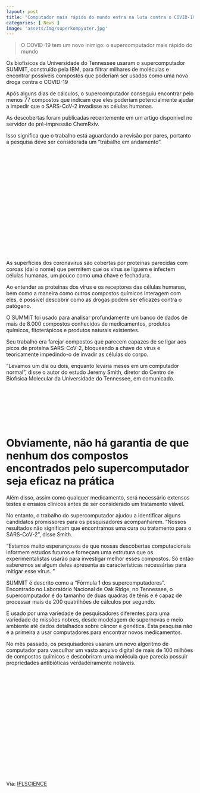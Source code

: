 ```yaml
---
layout: post
title: "Computador mais rápido do mundo entra na luta contra o COVID-19"
categories: [ News ]
image: 'assets/img/superkompyuter.jpg'
---
```


> O COVID-19 tem um novo inimigo: o supercomputador mais rápido do mundo

Os biofísicos da Universidade do Tennessee usaram o supercomputador SUMMIT, construído pela IBM, para filtrar milhares de moléculas e encontrar possíveis compostos que poderiam ser usados ​​como uma nova droga contra o COVID-19

Após alguns dias de cálculos, o supercomputador conseguiu encontrar pelo menos 77 compostos que indicam que eles poderiam potencialmente ajudar a impedir que o SARS-CoV-2 invadisse as células humanas.

As descobertas foram publicadas recentemente em um artigo disponível no servidor de pré-impressão ChemRxiv.

Isso significa que o trabalho está aguardando a revisão por pares, portanto a pesquisa deve ser considerada um “trabalho em andamento”.

<!-- QUADRADO -->
<script async src="//pagead2.googlesyndication.com/pagead/js/adsbygoogle.js"></script>
<ins class="adsbygoogle"
style="display:inline-block;width:336px;height:280px"
data-ad-client="ca-pub-2838251107855362"
data-ad-slot="5351066970"></ins>
<script>
(adsbygoogle = window.adsbygoogle || []).push({});
</script>

As superfícies dos coronavírus são cobertas por proteínas parecidas com coroas (daí o nome) que permitem que os vírus se liguem e infectem células humanas, um pouco como uma chave e fechadura.

Ao entender as proteínas dos vírus e os receptores das células humanas, bem como a maneira como outros compostos químicos interagem com eles, é possível descobrir como as drogas podem ser eficazes contra o patógeno.

O SUMMIT foi usado para analisar profundamente um banco de dados de mais de 8.000 compostos conhecidos de medicamentos, produtos químicos, fitoterápicos e produtos naturais existentes.

Seu trabalho era farejar compostos que parecem capazes de se ligar aos picos de proteína SARS-CoV-2, bloqueando a chave do vírus e teoricamente impedindo-o de invadir as células do corpo.

“Levamos um dia ou dois, enquanto levaria meses em um computador normal”, disse o autor do estudo Jeremy Smith, diretor do Centro de Biofísica Molecular da Universidade do Tennessee, em comunicado.

<!-- MINI ANÚNCIO -->
<script async src="//pagead2.googlesyndication.com/pagead/js/adsbygoogle.js"></script>
<!-- Games Root -->
<ins class="adsbygoogle"
style="display:inline-block;width:730px;height:95px"
data-ad-client="ca-pub-2838251107855362"
data-ad-slot="5351066970"></ins>
<script>
(adsbygoogle = window.adsbygoogle || []).push({});
</script>

# Obviamente, não há garantia de que nenhum dos compostos encontrados pelo supercomputador seja eficaz na prática

Além disso, assim como qualquer medicamento, será necessário extensos testes e ensaios clínicos antes de ser considerado um tratamento viável.

No entanto, o trabalho do supercomputador ajudou a identificar alguns candidatos promissores para os pesquisadores acompanharem. “Nossos resultados não significam que encontramos uma cura ou tratamento para o SARS-CoV-2”, disse Smith.

<!-- RETANGULO LARGO 2 -->
<script async src="//pagead2.googlesyndication.com/pagead/js/adsbygoogle.js"></script>
<ins class="adsbygoogle"
style="display:block; text-align:center;"
data-ad-layout="in-article"
data-ad-format="fluid"
data-ad-client="ca-pub-2838251107855362"
data-ad-slot="8549252987"></ins>
<script>
(adsbygoogle = window.adsbygoogle || []).push({});
</script>

“Estamos muito esperançosos de que nossas descobertas computacionais informem estudos futuros e forneçam uma estrutura que os experimentalistas usarão para investigar melhor esses compostos.  Só então saberemos se algum deles apresenta as características necessárias para mitigar esse vírus. ”

SUMMIT é descrito como a “Fórmula 1 dos supercomputadores”. Encontrado no Laboratório Nacional de Oak Ridge, no Tennessee, o supercomputador é do tamanho de duas quadras de tênis e é capaz de processar mais de 200 quatrilhões de cálculos por segundo.

<!-- RETANGULO LARGO -->
<script async src="https://pagead2.googlesyndication.com/pagead/js/adsbygoogle.js"></script>
<!-- Informat -->
<ins class="adsbygoogle"
style="display:block"
data-ad-client="ca-pub-2838251107855362"
data-ad-slot="2327980059"
data-ad-format="auto"
data-full-width-responsive="true"></ins>
<script>
(adsbygoogle = window.adsbygoogle || []).push({});
</script>

É usado por uma variedade de pesquisadores diferentes para uma variedade de missões nobres, desde modelagem de supernovas e meio ambiente até dados detalhados sobre câncer e genética. Esta pesquisa não é a primeira a usar computadores para encontrar novos medicamentos.

No mês passado, os pesquisadores usaram um novo algoritmo de computador para vasculhar um vasto arquivo digital de mais de 100 milhões de compostos químicos e descobriram uma molécula que parecia possuir propriedades antibióticas verdadeiramente notáveis.

<!-- QUADRADO -->
<script async src="//pagead2.googlesyndication.com/pagead/js/adsbygoogle.js"></script>
<ins class="adsbygoogle"
style="display:inline-block;width:336px;height:280px"
data-ad-client="ca-pub-2838251107855362"
data-ad-slot="5351066970"></ins>
<script>
(adsbygoogle = window.adsbygoogle || []).push({});
</script>

Via: [IFLSCIENCE](https://www.iflscience.com/technology/worlds-fastest-supercomputer-joins-the-battle-against-covid19/)
